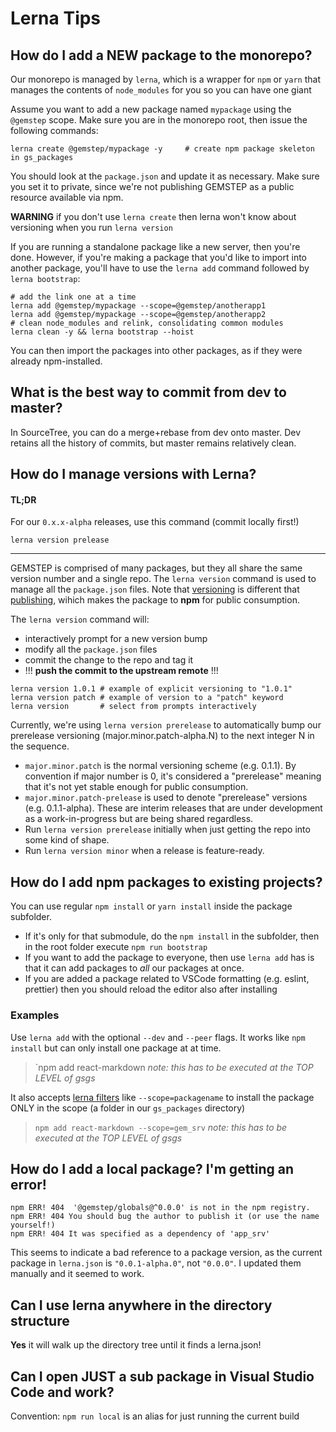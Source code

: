 # Lerna Tips

## How do I add a NEW package to the monorepo?

Our monorepo is managed by `lerna`, which is a wrapper for `npm` or `yarn` that manages the contents of `node_modules` for you so you can have one giant 

Assume you want to add a new package named `mypackage` using the `@gemstep` scope. Make sure you are in the monorepo root, then issue the following commands:

```
lerna create @gemstep/mypackage -y     # create npm package skeleton in gs_packages
```

You should look at the `package.json` and update it as necessary. Make sure you set it to private, since we're not publishing GEMSTEP as a public resource available via npm.

**WARNING** if you don't use `lerna create` then lerna won't know about versioning when you run `lerna version`

If you are running a standalone package like a new server, then you're done. However, if you're making a package that you'd like to import into another package, you'll have to use the `lerna add` command followed by `lerna bootstrap`:

```
# add the link one at a time
lerna add @gemstep/mypackage --scope=@gemstep/anotherapp1
lerna add @gemstep/mypackage --scope=@gemstep/anotherapp2
# clean node_modules and relink, consolidating common modules
lerna clean -y && lerna bootstrap --hoist
```

You can then import the packages into other packages, as if they were already npm-installed. 

## What is the best way to commit from dev to master?

In SourceTree, you can do a merge+rebase from dev onto master. Dev retains all the history of commits, but master remains relatively clean.

## How do I manage versions with Lerna?

#### TL;DR

For our `0.x.x-alpha` releases, use this command (commit locally first!)

```
lerna version prelease
```

---

GEMSTEP is comprised of many packages, but they all share the same version number and a single repo. The `lerna version` command is used to manage all the `package.json` files.  Note that [versioning](https://github.com/lerna/lerna/tree/master/commands/version) is different that [publishing](https://github.com/lerna/lerna/tree/master/commands/publish), wihich makes the package to **npm** for public consumption.

The `lerna version` command will:

* interactively prompt for a new version bump
* modify all the `package.json` files
* commit the change to the repo and tag it
* !!! **push the commit to the upstream remote** !!!

```
lerna version 1.0.1 # example of explicit versioning to "1.0.1"
lerna version patch # example of version to a "patch" keyword
lerna version       # select from prompts interactively
```

Currently, we're using `lerna version prerelease` to automatically bump our prerelease versioning (major.minor.patch-alpha.N) to the next integer N in the sequence. 

* `major.minor.patch` is the normal versioning scheme (e.g. 0.1.1).  By convention if  major number is 0, it's considered a "prerelease" meaning that it's not yet stable enough for public consumption.
* `major.minor.patch-prelease` is used to denote "prerelease" versions (e.g. 0.1.1-alpha). These are interim releases that are under development as a work-in-progress but are being shared regardless. 
* Run `lerna version prerelease` initially when just getting the repo into some kind of shape. 
* Run `lerna version minor` when a release is feature-ready.

## How do I add npm packages to existing projects?

You can use regular `npm install` or `yarn install` inside the package subfolder. 

* If it's only for that submodule, do the `npm install` in the subfolder, then in the root folder execute `npm run bootstrap`
* If you want to add the package to everyone, then use `lerna add` has is that it can add packages to *all* our packages at once.
* If you are added a package related to VSCode formatting (e.g. eslint, prettier) then you should reload the editor also after installing

### Examples

Use `lerna add` with the optional `--dev` and `--peer` flags. It works like `npm install` but can only install one package at at time. 

> `npm add react-markdown
> _note: this has to be executed at the TOP LEVEL of gsgs_

It also accepts [lerna filters](https://www.npmjs.com/package/@lerna/filter-options) like `--scope=packagename` to install the package ONLY in the scope (a folder in our `gs_packages` directory)

> `npm add react-markdown --scope=gem_srv`
> _note: this has to be executed at the TOP LEVEL of gsgs_

## How do I add a local package? I'm getting an error!

```
npm ERR! 404  '@gemstep/globals@^0.0.0' is not in the npm registry.
npm ERR! 404 You should bug the author to publish it (or use the name yourself!)
npm ERR! 404 It was specified as a dependency of 'app_srv'
```

This seems to indicate a bad reference to a package version, as the current package in `lerna.json` is `"0.0.1-alpha.0"`, not `"0.0.0"`. I updated them manually and it seemed to work. 

##  Can I use lerna anywhere in the directory structure

**Yes** it will walk up the directory tree until it finds a lerna.json!

## Can I open JUST a sub package in Visual Studio Code and work?

Convention: `npm run local` is an alias for just running the current build

